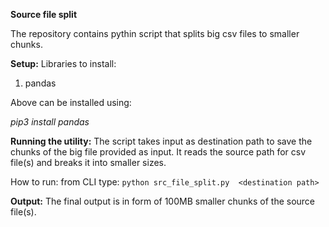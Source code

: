 **Source file split**

The repository contains pythin script that splits big csv files to smaller chunks.

**Setup:**
Libraries to install:
1. pandas

Above can be installed using:

_pip3 install pandas_

**Running the utility:**
The script takes input as destination path to save the chunks of the big file provided as input. It reads the source path for csv file(s) and breaks it into smaller sizes.

How to run:
from CLI type:
```python src_file_split.py  <destination path>```

**Output:**
The final output is in form of 100MB smaller chunks of the source file(s).

